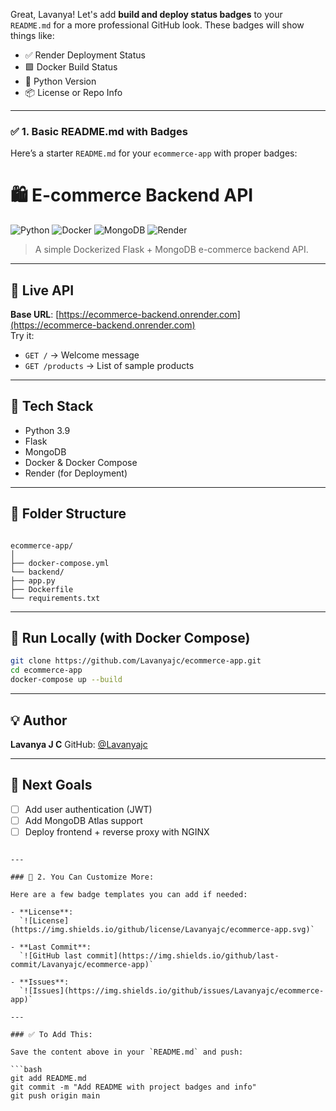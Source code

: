 Great, Lavanya! Let's add **build and deploy status badges** to your `README.md` for a more professional GitHub look. These badges will show things like:

* ✅ Render Deployment Status
* 🟩 Docker Build Status
* 🐍 Python Version
* 📦 License or Repo Info

---

### ✅ 1. **Basic README.md with Badges**

Here’s a starter `README.md` for your `ecommerce-app` with proper badges:


# 🛍️ E-commerce Backend API

![Python](https://img.shields.io/badge/python-3.9-blue.svg)
![Docker](https://img.shields.io/badge/docker-ready-blue)
![MongoDB](https://img.shields.io/badge/database-mongodb-brightgreen)
![Render](https://img.shields.io/badge/deployed%20on-Render-purple)

> A simple Dockerized Flask + MongoDB e-commerce backend API.

---

## 🚀 Live API

**Base URL**: [https://ecommerce-backend.onrender.com](https://ecommerce-backend.onrender.com)  
Try it:
- `GET /` → Welcome message
- `GET /products` → List of sample products

---

## 🧱 Tech Stack

- Python 3.9
- Flask
- MongoDB
- Docker & Docker Compose
- Render (for Deployment)

---

## 📁 Folder Structure

```

ecommerce-app/
│
├── docker-compose.yml
└── backend/
├── app.py
├── Dockerfile
└── requirements.txt

````

---

## 🐳 Run Locally (with Docker Compose)

```bash
git clone https://github.com/Lavanyajc/ecommerce-app.git
cd ecommerce-app
docker-compose up --build
````

---

## 💡 Author

**Lavanya J C**
GitHub: [@Lavanyajc](https://github.com/Lavanyajc)

---

## 🏁 Next Goals

* [ ] Add user authentication (JWT)
* [ ] Add MongoDB Atlas support
* [ ] Deploy frontend + reverse proxy with NGINX

````

---

### 🧩 2. You Can Customize More:

Here are a few badge templates you can add if needed:

- **License**:  
  `![License](https://img.shields.io/github/license/Lavanyajc/ecommerce-app.svg)`

- **Last Commit**:  
  `![GitHub last commit](https://img.shields.io/github/last-commit/Lavanyajc/ecommerce-app)`

- **Issues**:  
  `![Issues](https://img.shields.io/github/issues/Lavanyajc/ecommerce-app)`

---

### ✅ To Add This:

Save the content above in your `README.md` and push:

```bash
git add README.md
git commit -m "Add README with project badges and info"
git push origin main
````
